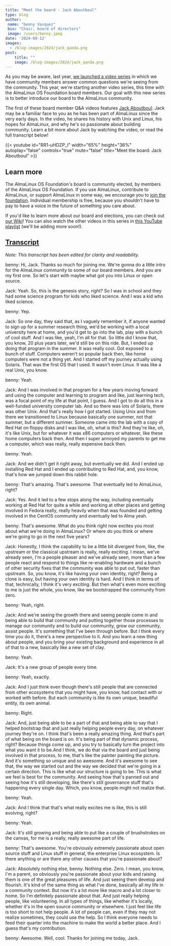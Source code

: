 ```yaml
---
title: "Meet the board - Jack Aboutboul"
type: blog
author: 
 name: "benny Vasquez"
 bio: "Chair, board of directors"
 image: /users/benny.jpeg
date: '2024-09-12'
images:
  - /blog-images/2024/jack_qanda.png
post:
    title: ""
    image: /blog-images/2024/jack_qanda.png
---
```


As you may be aware, last year, [we launched a video series](/blog/2024-01-16-video-contributions/) in which we have community members answer common questions we're seeing from the community. This year, we're starting another video series, this time with the AlmaLinux OS Foundation board members. Our goal with this new series is to better introduce our board to the AlmaLinux community.

The first of these board member Q&A videos features [Jack Aboutboul](https://www.linkedin.com/in/jackaboutboul/). Jack may be a familiar face to you as he has been part of AlmaLinux since the very early days. In the video, he shares his history with Unix and Linux, his hopes for AlmaLinux, and why he's so passionate about building community. Learn a bit more about Jack by watching the video, or read the full transcript below!

{{< youtube id="RR1-uHDZP_I" width="65%" height="36%" autoplay="false" controls="true" mute="false" title="Meet the board: Jack Aboutboul" >}}

## Learn more

The AlmaLinux OS Foundation's board is community elected, by members of the AlmaLinux OS Foundation. If you use AlmaLinux, contribute to AlmaLinux, or support AlmaLinux in some way, we encourage you to [join the foundation](/members/). Individual membership is free, because you shouldn't have to pay to have a voice in the future of something you care about. 

If you'd like to learn more about our board and elections, you can check out [our Wiki](https://wiki.almalinux.org/election2023.html)! You can also watch the other videos in this series in [this YouTube playlist](https://www.youtube.com/playlist?list=PLqKzWfm6zyluP2R_6MTPvYJt20bwitQZJ) (we'll be adding more soon!).

## <u>Transcript</u>

_Note: This transcript has been edited for clarity and readability._

benny: Hi, Jack. Thanks so much for joining me. We're gonna do a little intro for the AlmaLinux community to some of our board members. And you are my first one. So let's start with maybe what got you into Linux or open source.

Jack: Yeah. So, this is the genesis story, right? So I was in school and they had some science program for kids who liked science. And I was a kid who liked science.

benny: Yep.

Jack: So one day, they said that, as I vaguely remember it, if anyone wanted to sign up for a summer research thing, we'd be working with a local university here at home, and you'd get to go into the lab, play with a bunch of cool stuff. And I was like, yeah, I'm all for that. So little did I know that, you know, 20 plus years later, we'd still be on this ride. But, I ended up doing that program in the summer. It was really cool. Got exposed to a bunch of stuff. Computers weren't so popular back then, like home computers were not a thing yet. And I started off my journey actually using Solaris. That was the first OS that I used. It wasn't even Linux. It was like a real Unix, you know.

benny: Yeah.

Jack: And I was involved in that program for a few years moving forward and using the computer and learning to program and like, just learning tech, was a focal point of my life at that point, I guess. And I got to do all this in a well-funded university computer lab. And so there was lots of Solaris, there was other Unix. And that's really how I got started. Using Unix and from there we transitioned to Linux because basically one summer, not that summer, but a different summer. Someone came into the lab with a copy of Red Hat on floppy disks and I was like, oh, what is this? And they're like, oh, it's like Unix, but for whatever it was x86 computers or whatever, like these home computers back then. And then I super annoyed my parents to get me a computer, which was really, really expensive back then.

benny: Yeah.

Jack: And we didn't get it right away, but eventually we did. And I ended up installing Red Hat and I ended up contributing to Red Hat, and, you know, that's how we jumped down this rabbit hole.

benny: That's amazing. That's awesome. That eventually led to AlmaLinux, right?

Jack: Yes. And it led to a few stops along the way, including eventually working at Red Hat for quite a while and working at other places and getting involved in Fedora really, really heavily when that was founded and getting involved in the CentOS community and eventually led to Alma yeah.

benny: That's awesome. What do you think right now excites you most about what we're doing in AlmaLinux? Or where do you think or where we're going to go in the next five years?

Jack: Honestly, I think the capability to be a little bit divergent from, like, the upstream or the classical upstream is really, really exciting. I mean, we've already seen, I'm a people pleaser and we've already seen, more than a few people react and respond to things like re-enabling hardware and a bunch of other security fixes that the community was able to put out, faster than upstream. So, you know, it's like having your own identity, right? Being a clone is easy, but having your own identity is hard. And I think in terms of that, technically, I think it's very exciting. But then what's even more exciting to me is just the whole, you know, like we bootstrapped the community from zero.

benny: Yeah, right.

Jack: And we're seeing the growth there and seeing people come in and being able to build that community and putting together those processes to manage our community and to build our community, grow our community, assist people. It's something that I've been through before. But I think every time you do it, there's a new perspective to it. And you learn a new thing about people, and you bring your existing background and experience in all of that to a new, basically like a new set of clay.

benny: Yeah.

Jack: It's a new group of people every time.

benny: Yeah, exactly.

Jack: And I just think even though there's still people that are connected from other ecosystems that you might have, you know, had contact with or worked with before. But each community is like its own unique, beautiful entity, its own animal.

benny: Right.

Jack: And, just being able to be a part of that and being able to say that I helped bootstrap that and just really helping people every day, on whatever journey they're on. I think that's been a really amazing thing. And that's part of what being on the board is on. It's being part of that dynamic process, right? Because things come up, and you try to basically turn the project into what you want it to be.And I think, we do that via the board and just being involved in that process, to me, that's like the painter painting the picture. And it's something so unique and so awesome. And it's awesome to see that, the way we started out and the way we decided that we're going in a certain direction. This is like what our structure is going to be. This is what we feel is best for the community. And seeing how that's panned out and seeing how it's still developing, like there's still governance stuff that's happening every single day. Which, you know, people might not realize that.

benny: Yeah.

Jack: And I think that that's what really excites me is like, this is still evolving, right?

benny: Yeah.

Jack: It's still growing and being able to put like a couple of brushstrokes on the canvas, for me is a really, really awesome part of life.

benny: That's awesome. You're obviously extremely passionate about open source stuff and Linux stuff in general, the enterprise Linux ecosystem. Is there anything or are there any other causes that you're passionate about?

Jack: Absolutely nothing else, benny. Nothing else. Zero. I mean, you know, I'm a parent, so obviously you're passionate about your kids and raising them is one of the great pleasures of life. And just seeing them develop and flourish. It's kind of the same thing as what I've done, basically all my life in a community context. But now it's a lot more like macro and a lot closer to home. So I'm definitely passionate about that. And just really helping people, like volunteering. In all types of things, like whether it's locally, whether it's in the open source community or elsewhere. I just feel like life is too short to not help people. A lot of people can, even if they may not realize sometimes, they could use the help. So I think everyone needs to feed their quarter into the machine to make the world a better place. And I guess that's my contribution.

benny: Awesome. Well, cool. Thanks for joining me today, Jack.
